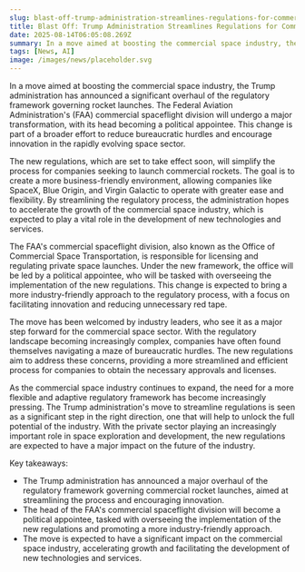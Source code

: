 ```yaml
---
slug: blast-off-trump-administration-streamlines-regulations-for-commercial-rocket-launches
title: Blast Off: Trump Administration Streamlines Regulations for Commercial Rocket Launches
date: 2025-08-14T06:05:08.269Z
summary: In a move aimed at boosting the commercial space industry, the Trump administration has announced a significant overhaul of the regulatory framework governing rocket launches.
tags: [News, AI]
image: /images/news/placeholder.svg
---
```


In a move aimed at boosting the commercial space industry, the Trump administration has announced a significant overhaul of the regulatory framework governing rocket launches. The Federal Aviation Administration's (FAA) commercial spaceflight division will undergo a major transformation, with its head becoming a political appointee. This change is part of a broader effort to reduce bureaucratic hurdles and encourage innovation in the rapidly evolving space sector.

The new regulations, which are set to take effect soon, will simplify the process for companies seeking to launch commercial rockets. The goal is to create a more business-friendly environment, allowing companies like SpaceX, Blue Origin, and Virgin Galactic to operate with greater ease and flexibility. By streamlining the regulatory process, the administration hopes to accelerate the growth of the commercial space industry, which is expected to play a vital role in the development of new technologies and services.

The FAA's commercial spaceflight division, also known as the Office of Commercial Space Transportation, is responsible for licensing and regulating private space launches. Under the new framework, the office will be led by a political appointee, who will be tasked with overseeing the implementation of the new regulations. This change is expected to bring a more industry-friendly approach to the regulatory process, with a focus on facilitating innovation and reducing unnecessary red tape.

The move has been welcomed by industry leaders, who see it as a major step forward for the commercial space sector. With the regulatory landscape becoming increasingly complex, companies have often found themselves navigating a maze of bureaucratic hurdles. The new regulations aim to address these concerns, providing a more streamlined and efficient process for companies to obtain the necessary approvals and licenses.

As the commercial space industry continues to expand, the need for a more flexible and adaptive regulatory framework has become increasingly pressing. The Trump administration's move to streamline regulations is seen as a significant step in the right direction, one that will help to unlock the full potential of the industry. With the private sector playing an increasingly important role in space exploration and development, the new regulations are expected to have a major impact on the future of the industry.


Key takeaways:
- The Trump administration has announced a major overhaul of the regulatory framework governing commercial rocket launches, aimed at streamlining the process and encouraging innovation.
- The head of the FAA's commercial spaceflight division will become a political appointee, tasked with overseeing the implementation of the new regulations and promoting a more industry-friendly approach.
- The move is expected to have a significant impact on the commercial space industry, accelerating growth and facilitating the development of new technologies and services.
